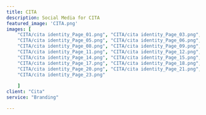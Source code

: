 ```yaml
---
title: CITA
description: Social Media for CITA
featured_image: 'CITA.png'
images: [ 
	"CITA/cita identity_Page_01.png", "CITA/cita identity_Page_03.png", "CITA/cita identity_Page_04.png", 
	"CITA/cita identity_Page_05.png", "CITA/cita identity_Page_06.png", "CITA/cita identity_Page_07.png", 
	"CITA/cita identity_Page_08.png", "CITA/cita identity_Page_09.png", "CITA/cita identity_Page_10.png", 
	"CITA/cita identity_Page_11.png", "CITA/cita identity_Page_12.png", "CITA/cita identity_Page_13.png", 
	"CITA/cita identity_Page_14.png", "CITA/cita identity_Page_15.png", "CITA/cita identity_Page_16.png", 
	"CITA/cita identity_Page_17.png", "CITA/cita identity_Page_18.png", "CITA/cita identity_Page_19.png", 
	"CITA/cita identity_Page_20.png", "CITA/cita identity_Page_21.png", "CITA/cita identity_Page_22.png", 
	"CITA/cita identity_Page_23.png"
	
	]
client: "Cita"
service: "Branding"

---
```

